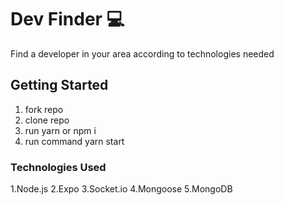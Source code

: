 # Dev Finder 💻 

Find a developer in your area according to technologies needed

## Getting Started

1. fork repo
2. clone repo
3. run yarn or npm i
4. run command yarn start

### Technologies Used

1.Node.js
2.Expo
3.Socket.io
4.Mongoose
5.MongoDB




